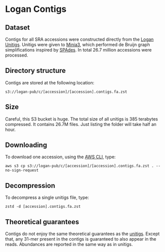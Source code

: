 # Logan Contigs

## Dataset

Contigs for all SRA accessions were constructed directly from the [Logan Unitigs](Unitigs.md). Unitigs were given to [Minia3](https://github.com/GATB/minia), which performed de Bruijn graph simplifications inspired by [SPAdes](https://github.com/ablab/spades). In total 26.7 million accessions were processed. 

## Directory structure

Contigs are stored at the following location:

    s3://logan-pub/c/[accession]/[accession].contigs.fa.zst

## Size

Careful, this S3 bucket is huge. The total size of all unitigs is 385 terabytes compressed. It contains 26.7M files. Just listing the folder will take half an hour.

## Downloading 

To download one accession, using the [AWS CLI](https://aws.amazon.com/cli/), type:
    
    aws s3 cp s3://logan-pub/c/[accession]/[accession].contigs.fa.zst . --no-sign-request

## Decompression

To decompress a single unitigs file, type:

    zstd -d [accession].contigs.fa.zst

## Theoretical guarantees

Contigs do not enjoy the same theoretical guarantees as the [unitigs](https://github.com/IndexThePlanet/Logan/blob/main/Unitigs.md#theoretical-guarantees). Except that, any 31-mer present in the contigs is guaranteed to also appear in the reads. Abundances are reported in the same way as in unitigs.
